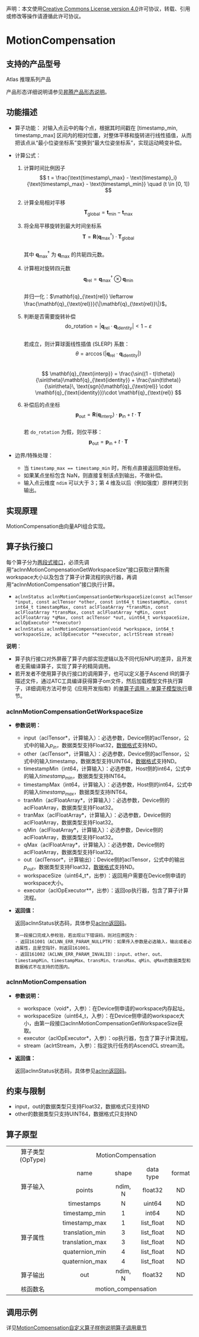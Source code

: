 声明：本文使用[Creative Commons License version 4.0](https://creativecommons.org/licenses/by/4.0/legalcode)许可协议，转载、引用或修改等操作请遵循此许可协议。

# MotionCompensation

## 支持的产品型号

Atlas 推理系列产品

产品形态详细说明请参见[昇腾产品形态说明](https://www.hiascend.com/document/redirect/CannCommunityProductForm)。

## 功能描述

- 算子功能：
对输入点云中的每个点，根据其时间戳在 [timestamp_min, timestamp_max] 区间内的相对位置，对整体平移和旋转进行线性插值，从而把该点从“最小位姿坐标系”变换到“最大位姿坐标系”，实现运动畸变补偿。

- 计算公式：

  1. 计算时间比例因子  
     $$ t = \frac{\text{timestamp\_max} - \text{timestamp}_i}{\text{timestamp\_max} - \text{timestamp\_min}} \quad (t \in [0, 1]) $$

  2. 计算全局相对平移  
     $$ \mathbf{T}_{\text{global}} = \mathbf{t}_{\text{min}} - \mathbf{t}_{\text{max}} $$

  3. 将全局平移旋转到最大时间坐标系  
     $$ \mathbf{T} = \mathbf{R}(\mathbf{q}_{\text{max}}^\dagger) \cdot \mathbf{T}_{\text{global}} $$  
     其中 $\mathbf{q}_{\text{max}}^\dagger$ 为 $\mathbf{q}_{\text{max}}$ 的共轭四元数。

  4. 计算相对旋转四元数  
     $$ \mathbf{q}_{\text{rel}} = \mathbf{q}_{\text{max}}^\dagger \otimes \mathbf{q}_{\text{min}} $$  
     并归一化：$\mathbf{q}_{\text{rel}} \leftarrow \frac{\mathbf{q}_{\text{rel}}}{\|\mathbf{q}_{\text{rel}}\|}$。

  5. 判断是否需要旋转补偿  
     $$ \text{do\_rotation} = |\mathbf{q}_{\text{rel}} \cdot \mathbf{q}_{\text{identity}}| < 1 - \varepsilon $$  
     若成立，则计算球面线性插值 (SLERP) 系数：
     $$ \theta = \arccos(|\mathbf{q}_{\text{rel}} \cdot \mathbf{q}_{\text{identity}}|) $$  
     $$ \mathbf{q}_{\text{interp}} = \frac{\sin((1 - t)\theta)}{\sin\theta}\mathbf{q}_{\text{identity}} + \frac{\sin(t\theta)}{\sin\theta}\, \text{sgn}(\mathbf{q}_{\text{rel}} \cdot \mathbf{q}_{\text{identity}})\cdot \mathbf{q}_{\text{rel}} $$

  6. 补偿后的点坐标  
     $$ \mathbf{p}_{\text{out}} = \mathbf{R}(\mathbf{q}_{\text{interp}})\cdot \mathbf{p}_{\text{in}} + t\cdot \mathbf{T} $$  
     若 `do_rotation` 为假，则仅平移：  
     $$ \mathbf{p}_{\text{out}} = \mathbf{p}_{\text{in}} + t\cdot \mathbf{T} $$

- 边界/特殊处理：
  - 当 `timestamp_max == timestamp_min` 时，所有点直接返回原始坐标。
  - 如果某点坐标包含 NaN，则直接复制该点到输出，不做补偿。
  - 输入点云维度 `ndim` 可以大于 3；第 4 维及以后（例如强度）原样拷贝到输出。

## 实现原理

MotionCompensation由向量API组合实现。

## 算子执行接口

每个算子分为[两段式接口](https://www.hiascend.com/document/detail/zh/CANNCommunityEdition/800alpha003/apiref/aolapi/context/common/%E4%B8%A4%E6%AE%B5%E5%BC%8F%E6%8E%A5%E5%8F%A3.md)，必须先调用“aclnnMotionCompensationGetWorkspaceSize”接口获取计算所需workspace大小以及包含了算子计算流程的执行器，再调用“aclnnMotionCompensation”接口执行计算。

* `aclnnStatus aclnnMotionCompensationGetWorkspaceSize(const aclTensor *input, const aclTensor *other, const int64_t timestampMin, const int64_t timestampMax, const aclFloatArray *transMin, const aclFloatArray *transMax, const aclFloatArray *qMin, const aclFloatArray *qMax, const aclTensor *out, uint64_t workspaceSize, aclOpExecutor **executor)`
* `aclnnStatus aclnnMotionCompensation(void *workspace, int64_t workspaceSize, aclOpExecutor **executor, aclrtStream stream)`

**说明**：

- 算子执行接口对外屏蔽了算子内部实现逻辑以及不同代际NPU的差异，且开发者无需编译算子，实现了算子的精简调用。
- 若开发者不使用算子执行接口的调用算子，也可以定义基于Ascend IR的算子描述文件，通过ATC工具编译获得算子om文件，然后加载模型文件执行算子，详细调用方法可参见《应用开发指南》的[单算子调用 > 单算子模型执行](https://hiascend.com/document/redirect/CannCommunityCppOpcall)章节。

### aclnnMotionCompensationGetWorkspaceSize

- **参数说明：**
  
  - input（aclTensor\*，计算输入）：必选参数，Device侧的aclTensor，公式中的输入$p_{in}$，数据类型支持Float32，[数据格式](https://www.hiascend.com/document/detail/zh/CANNCommunityEdition/800alpha003/apiref/aolapi/context/common/%E6%95%B0%E6%8D%AE%E6%A0%BC%E5%BC%8F.md)支持ND。
  - other（aclTensor\*，计算输入）：必选参数，Device侧的aclTensor，公式中的输入timestamp，数据类型支持UINT64，[数据格式](https://www.hiascend.com/document/detail/zh/CANNCommunityEdition/800alpha003/apiref/aolapi/context/common/%E6%95%B0%E6%8D%AE%E6%A0%BC%E5%BC%8F.md)支持ND。
  - timestampMin（int64，计算输入）：必选参数，Host侧的int64，公式中的输入$timestamp_{min}$，数据类型支持INT64。
  - timestampMax（int64，计算输入）：必选参数，Host侧的int64，公式中的输入$timestamp_{max}$，数据类型支持INT64。
  - tranMin（aclFloatArray\*，计算输入）：必选参数，Device侧的aclFloatArray，数据类型支持Float32。
  - tranMax（aclFloatArray\*，计算输入）：必选参数，Device侧的aclFloatArray，数据类型支持Float32。
  - qMin（aclFloatArray\*，计算输入）：必选参数，Device侧的aclFloatArray，数据类型支持Float32。
  - qMax（aclFloatArray\*，计算输入）：必选参数，Device侧的aclFloatArray，数据类型支持Float32。
  - out（aclTensor\*，计算输出）：Device侧的aclTensor，公式中的输出$p_{out}$，数据类型支持Float32，[数据格式](https://www.hiascend.com/document/detail/zh/CANNCommunityEdition/800alpha003/apiref/aolapi/context/common/%E6%95%B0%E6%8D%AE%E6%A0%BC%E5%BC%8F.md)支持ND。
  - workspaceSize（uint64\_t\*，出参）：返回用户需要在Device侧申请的workspace大小。
  - executor（aclOpExecutor\*\*，出参）：返回op执行器，包含了算子计算流程。
- **返回值：**
  
  返回aclnnStatus状态码，具体参见[aclnn返回码](https://www.hiascend.com/document/detail/zh/CANNCommunityEdition/800alpha003/apiref/aolapi/context/common/aclnn%E8%BF%94%E5%9B%9E%E7%A0%81_fuse.md)。
  
  ```
  第一段接口完成入参校验，若出现以下错误码，则对应原因为：
  - 返回161001（ACLNN_ERR_PARAM_NULLPTR）：如果传入参数是必选输入，输出或者必选属性，且是空指针，则返回161001。
  - 返回161002（ACLNN_ERR_PARAM_INVALID）：input、other、out、timestampMin、timestampMax、transMin、transMax、qMin、qMax的数据类型和数据格式不在支持的范围内。
  ```

### aclnnMotionCompensation

- **参数说明：**
  
  - workspace（void\*，入参）：在Device侧申请的workspace内存起址。
  - workspaceSize（uint64\_t，入参）：在Device侧申请的workspace大小，由第一段接口aclnnMotionCompensationGetWorkspaceSize获取。
  - executor（aclOpExecutor\*，入参）：op执行器，包含了算子计算流程。
  - stream（aclrtStream，入参）：指定执行任务的AscendCL stream流。
- **返回值：**
  
  返回aclnnStatus状态码，具体参见[aclnn返回码](https://www.hiascend.com/document/detail/zh/CANNCommunityEdition/800alpha003/apiref/aolapi/context/common/aclnn%E8%BF%94%E5%9B%9E%E7%A0%81_fuse.md)。

## 约束与限制

- input，out的数据类型只支持Float32，数据格式只支持ND
- other的数据类型只支持UINT64，数据格式只支持ND

## 算子原型

<table>
<tr><td rowspan="1" align="center">算子类型(OpType)</td><td colspan="4" align="center">MotionCompensation</td></tr>
<tr><td rowspan="3" align="center">算子输入</td><td align="center">name</td><td align="center">shape</td><td align="center">data type</td><td align="center">format</td></tr>
<tr><td align="center">points</td><td align="center">ndim, N</td><td align="center">float32</td><td align="center">ND</td></tr>
<tr><td align="center">timestamps</td><td align="center">N</td><td align="center">uint64</td><td align="center">ND</td></tr>
<tr><td rowspan="6" align="center">算子属性</td><td align="center">timestamp_min</td><td align="center">1</td><td align="center">int64</td><td align="center">ND</td></tr>
<tr><td align="center">timestamp_max</td><td align="center">1</td><td align="center">list_float</td><td align="center">ND</td></tr>
<tr><td align="center">translation_min</td><td align="center">3</td><td align="center">list_float</td><td align="center">ND</td></tr>
<tr><td align="center">translation_max</td><td align="center">3</td><td align="center">list_float</td><td align="center">ND</td></tr>
<tr><td align="center">quaternion_min</td><td align="center">4</td><td align="center">list_float</td><td align="center">ND</td></tr>
<tr><td align="center">quaternion_max</td><td align="center">4</td><td align="center">list_float</td><td align="center">ND</td></tr>
<tr><td rowspan="1" align="center">算子输出</td><td align="center">out</td><td align="center">ndim, N</td><td align="center">float32</td><td align="center">ND</td></tr>
<tr><td rowspan="1" align="center">核函数名</td><td colspan="4" align="center">motion_compensation</td></tr>
</table>

## 调用示例

详见[MotionCompensation自定义算子样例说明算子调用章节](../README.md#算子调用)
